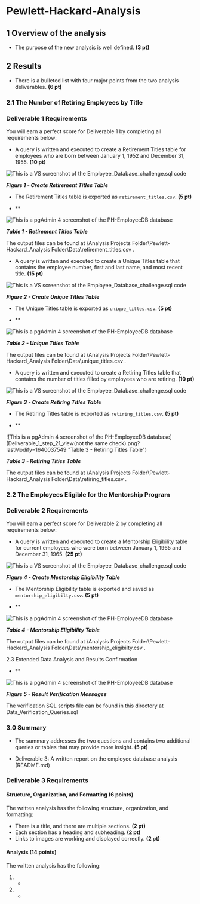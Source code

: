 # Pewlett-Hackard-Analysis

## 1 Overview of the analysis

- The purpose of the new analysis is well defined. **(3 pt)**



## 2 Results

- There is a bulleted list with four major points from the two analysis deliverables. **(6 pt)**

  



### 2.1  The Number of Retiring Employees by Title

### Deliverable 1 Requirements

You will earn a perfect score for Deliverable 1 by completing all requirements below:

- A query is written and executed to create a Retirement Titles table for employees who are born between January 1, 1952 and December 31, 1955. **(10 pt)**

![This is a VS screenshot of the Employee_Database_challenge.sql code](Create_Retirement_Titles_Table.png?lastModify=1640037549 "Figure 1  - Create Retirement Titles Table")

***Figure 1  - Create Retirement Titles Table***

- The Retirement Titles table is exported as `retirement_titles.csv`. **(5 pt)**

- **

![This is a pgAdmin 4 screenshot of the PH-EmployeeDB database](Deliverable_1_step_7_view.png?lastModify=1640037549 "Table 1  - Retirement Titles Table")

***Table 1  - Retirement Titles Table***

The output files can be found at \Analysis Projects Folder\Pewlett-Hackard_Analysis Folder\Data\retirement_titles.csv .

- A query is written and executed to create a Unique Titles table that contains the employee number, first and last name, and most recent title. **(15 pt)**

![This is a VS screenshot of the Employee_Database_challenge.sql code](Create_Unique_Titles_Table.png?lastModify=1640037549 "Figure 2  - Create Unique Titles Table")

***Figure 2  - Create Unique Titles Table***



- The Unique Titles table is exported as `unique_titles.csv`. **(5 pt)**

- **

![This is a pgAdmin 4 screenshot of the PH-EmployeeDB database](Deliverable_1_step_15_view.png?lastModify=1640037549 "Table 2  - Unique Titles Table")

***Table 2  - Unique Titles Table***



The output files can be found at \Analysis Projects Folder\Pewlett-Hackard_Analysis Folder\Data\unique_titles.csv .

- A query is written and executed to create a Retiring Titles table that contains the number of titles filled by employees who are retiring. **(10 pt)**

![This is a VS screenshot of the Employee_Database_challenge.sql code](Create_Retiring_Titles_Table.png?lastModify=1640037549 "Figure 3  - Create Retiring Titles Table")

***Figure 3  - Create Retiring Titles Table***



- The Retiring Titles table is exported as `retiring_titles.csv`. **(5 pt)**



- **

![This is a pgAdmin 4 screenshot of the PH-EmployeeDB database](Deliverable_1_step_21_view(not the same check).png?lastModify=1640037549 "Table 3  - Retiring Titles Table")

***Table 3  - Retiring Titles Table***



The output files can be found at \Analysis Projects Folder\Pewlett-Hackard_Analysis Folder\Data\retiring_titles.csv .

### 2.2 The Employees Eligible for the Mentorship Program

### Deliverable 2 Requirements

You will earn a perfect score for Deliverable 2 by completing all requirements below:

- A query is written and executed to create a Mentorship Eligibility table for current employees who were born between January 1, 1965 and December 31, 1965. **(25 pt)**

![This is a VS screenshot of the Employee_Database_challenge.sql code](Create_Mentorship_Eligibility_Table.png?lastModify=1640037549 "Figure 4  - Create Mentorship Eligibility Table")

***Figure 4  - Create Mentorship Eligibility Table***



- The Mentorship Eligibility table is exported and saved as `mentorship_eligibilty.csv`. **(5 pt)**



- **

![This is a pgAdmin 4 screenshot of the PH-EmployeeDB database](Deliverable_2_step_11_view.png?lastModify=1640037549 "Table 4  - Mentorship Eligibility Table")

***Table 4  - Mentorship Eligibility Table***



The output files can be found at \Analysis Projects Folder\Pewlett-Hackard_Analysis Folder\Data\mentorship_eligibilty.csv .



2.3 Extended Data Analysis and Results Confirmation

- **

![This is a pgAdmin 4 screenshot of the PH-EmployeeDB database](Deliverables_1_&_2_Data_Varification.png?lastModify=1640037549 "Figure 5  - Result Verification Messages")

***Figure 5  - Result Verification Messages***

The verification SQL scripts file can be found in this directory at Data_Verification_Queries.sql

### 3.0 Summary

- The summary addresses the two questions and contains two additional queries or tables that may provide more insight. **(5 pt)**





- Deliverable 3: A written report on the employee database analysis (README.md)

  

### Deliverable 3 Requirements

#### Structure, Organization, and Formatting (6 points)

The written analysis has the following structure, organization, and formatting:

- There is a title, and there are multiple sections. **(2 pt)**
- Each section has a heading and subheading. **(2 pt)**
- Links to images are working and displayed correctly. **(2 pt)**

#### Analysis (14 points)

The written analysis has the following:



1. - 
2. - 